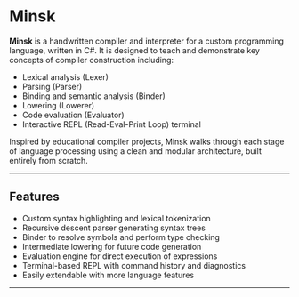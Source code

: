 # Minsk

**Minsk** is a handwritten compiler and interpreter for a custom programming language, written in C#. It is designed to teach and demonstrate key concepts of compiler construction including:

- Lexical analysis (Lexer)
- Parsing (Parser)
- Binding and semantic analysis (Binder)
- Lowering (Lowerer)
- Code evaluation (Evaluator)
- Interactive REPL (Read-Eval-Print Loop) terminal

Inspired by educational compiler projects, Minsk walks through each stage of language processing using a clean and modular architecture, built entirely from scratch.

---

## Features

- Custom syntax highlighting and lexical tokenization
- Recursive descent parser generating syntax trees
- Binder to resolve symbols and perform type checking
- Intermediate lowering for future code generation
- Evaluation engine for direct execution of expressions
- Terminal-based REPL with command history and diagnostics
- Easily extendable with more language features

---

